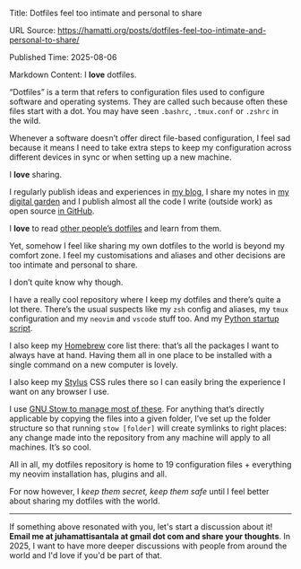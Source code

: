 Title: Dotfiles feel too intimate and personal to share

URL Source: https://hamatti.org/posts/dotfiles-feel-too-intimate-and-personal-to-share/

Published Time: 2025-08-06

Markdown Content:
I **love** dotfiles.

“Dotfiles” is a term that refers to configuration files used to configure software and operating systems. They are called such because often these files start with a dot. You may have seen `.bashrc`, `.tmux.conf` or `.zshrc` in the wild.

Whenever a software doesn’t offer direct file-based configuration, I feel sad because it means I need to take extra steps to keep my configuration across different devices in sync or when setting up a new machine.

I **love** sharing.

I regularly publish ideas and experiences in [my blog](https://hamatti.org/blog), I share my notes in [my digital garden](https://notes.hamatti.org/) and I publish almost all the code I write (outside work) as open source [in GitHub](https://github.com/hamatti).

I **love** to read [other people’s dotfiles](https://github.com/search?q=dotfiles&type=repositories) and learn from them.

Yet, somehow I feel like sharing my own dotfiles to the world is beyond my comfort zone. I feel my customisations and aliases and other decisions are too intimate and personal to share.

I don’t quite know why though.

I have a really cool repository where I keep my dotfiles and there’s quite a lot there. There’s the usual suspects like my `zsh` config and aliases, my `tmux` configuration and my `neovim` and `vscode` stuff too. And my [Python startup script](https://hamatti.org/posts/bring-your-custom-toolkit-to-repl-sessions/).

I also keep my [Homebrew](https://brew.sh/) core list there: that’s all the packages I want to always have at hand. Having them all in one place to be installed with a single command on a new computer is lovely.

I also keep my [Stylus](https://addons.mozilla.org/firefox/addon/styl-us/) CSS rules there so I can easily bring the experience I want on any browser I use.

I use [GNU Stow to manage most of these](https://notes.hamatti.org/technology/recipes/manage-dotfiles-with-gnu-stow). For anything that’s directly applicable by copying the files into a given folder, I’ve set up the folder structure so that running `stow [folder]` will create symlinks to right places: any change made into the repository from any machine will apply to all machines. It’s so cool.

All in all, my dotfiles repository is home to 19 configuration files + everything my neovim installation has, plugins and all.

For now however, I _keep them secret, keep them safe_ until I feel better about sharing my dotfiles with the world.

* * *

If something above resonated with you, let's start a discussion about it! **Email me at juhamattisantala at gmail dot com and share your thoughts**. In 2025, I want to have more deeper discussions with people from around the world and I'd love if you'd be part of that.